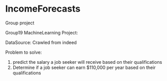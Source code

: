# IncomeForecasts
Group project

Group19 MachineLearning Project:

DataSource: 
Crawled from indeed

Problem to solve:
1. predict the salary a job seeker will receive based on their qualifications
2. Determine if a job seeker can earn $110,000 per year based on their qualifications
